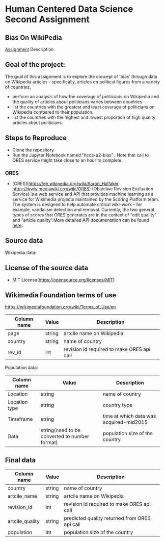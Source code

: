 # Human Centered Data Science Second Assignment
## Bias On WikiPedia

[Assignment](https://wiki.communitydata.cc/HCDS_(Fall_2017)/Assignments#A2:_Bias_in_data) Description

## Goal of the project:
The goal of this assignment is to explore the concept of 'bias' through data on Wikipedia articles - specifically, articles on political figures from a variety of countries.
* perform an analysis of how the coverage of politicians on Wikipedia and the quality of articles about politicians varies between countries
* list the countries with the greatest and least coverage of politicians on Wikipedia compared to their population.
* list the countries with the highest and lowest proportion of high quality articles about politicians.

## Steps to Reproduce 
* Clone the repository.
* Run the Jupyter Notebook named "hcds-a2-bias" : Note that call to ORES service might take close to an hour to complete.

### ORES
* [ORES](https://en.wikipedia.org/wiki/Aaron_Halfaker https://www.mediawiki.org/wiki/ORES)  (Objective Revision Evaluation Service) is a web service and API that provides machine learning as a service for Wikimedia projects maintained by the Scoring Platform team. The system is designed to help automate critical wiki-work – for example, vandalism detection and removal. Currently, the two general types of scores that ORES generates are in the context of "edit quality" and "article quality".More detailed API documentation can be found [here](https://www.mediawiki.org/wiki/ORES). 

## Source data
Wikipedia data:

## License of the source data
* MIT License(https://opensource.org/licenses/MIT)
## Wikimedia Foundation terms of use
https://wikimediafoundation.org/wiki/Terms_of_Use/en


Column name | Value | Description
--- | --- | ---
page | string | artcile name on Wikipedia
country | string | name of country
rev_id | int | revision id required to make ORES api call

Population data:

Column name | Value | Description
--- | --- | ---
Location | string | name of country
Location type | string | country type
Timeframe | string | time at which data was acquired-mid2015
Data | string(need to be converted to number format) | population size of the country

## Final data

Column name | Value | Description
--- | --- | ---
country | string | name of country
artcile_name | string | artcile name on Wikipedia
revision_id | int | revision id required to make ORES api call
artcile_quality | string | predicted quality returned from ORES api call
population | int | population size of the country
